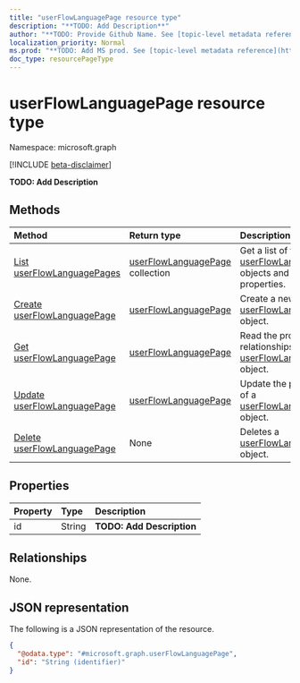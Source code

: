 ```yaml
---
title: "userFlowLanguagePage resource type"
description: "**TODO: Add Description**"
author: "**TODO: Provide Github Name. See [topic-level metadata reference](https://msgo.azurewebsites.net/add/document/guidelines/metadata.html#topic-level-metadata)**"
localization_priority: Normal
ms.prod: "**TODO: Add MS prod. See [topic-level metadata reference](https://msgo.azurewebsites.net/add/document/guidelines/metadata.html#topic-level-metadata)**"
doc_type: resourcePageType
---
```


# userFlowLanguagePage resource type

Namespace: microsoft.graph

[!INCLUDE [beta-disclaimer](../../includes/beta-disclaimer.md)]

**TODO: Add Description**

## Methods
|Method|Return type|Description|
|:---|:---|:---|
|[List userFlowLanguagePages](../api/userflowlanguagepage-list.md)|[userFlowLanguagePage](../resources/userflowlanguagepage.md) collection|Get a list of the [userFlowLanguagePage](../resources/userflowlanguagepage.md) objects and their properties.|
|[Create userFlowLanguagePage](../api/userflowlanguagepage-create.md)|[userFlowLanguagePage](../resources/userflowlanguagepage.md)|Create a new [userFlowLanguagePage](../resources/userflowlanguagepage.md) object.|
|[Get userFlowLanguagePage](../api/userflowlanguagepage-get.md)|[userFlowLanguagePage](../resources/userflowlanguagepage.md)|Read the properties and relationships of a [userFlowLanguagePage](../resources/userflowlanguagepage.md) object.|
|[Update userFlowLanguagePage](../api/userflowlanguagepage-update.md)|[userFlowLanguagePage](../resources/userflowlanguagepage.md)|Update the properties of a [userFlowLanguagePage](../resources/userflowlanguagepage.md) object.|
|[Delete userFlowLanguagePage](../api/userflowlanguagepage-delete.md)|None|Deletes a [userFlowLanguagePage](../resources/userflowlanguagepage.md) object.|

## Properties
|Property|Type|Description|
|:---|:---|:---|
|id|String|**TODO: Add Description**|

## Relationships
None.

## JSON representation
The following is a JSON representation of the resource.
<!-- {
  "blockType": "resource",
  "keyProperty": "id",
  "@odata.type": "microsoft.graph.userFlowLanguagePage",
  "openType": false
}
-->
``` json
{
  "@odata.type": "#microsoft.graph.userFlowLanguagePage",
  "id": "String (identifier)"
}
```

